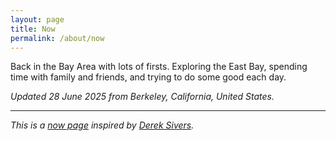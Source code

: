 ```yaml
---
layout: page
title: Now
permalink: /about/now
---
```

Back in the Bay Area with lots of firsts. Exploring the East Bay, spending time with family and friends, and trying to do some good each day.

_Updated 28 June 2025 from Berkeley, California, United States._

---

_This is a [now page](https://nownownow.com/about) inspired by [Derek Sivers](https://sive.rs)._
